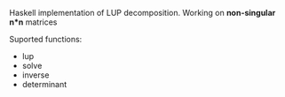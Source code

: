 Haskell implementation of LUP decomposition.
Working on **non-singular n*n** matrices

Suported functions:
* lup
* solve
* inverse
* determinant

